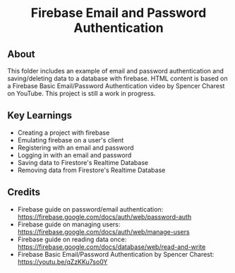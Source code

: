 <h1 align="center">Firebase Email and Password Authentication</h1>

<h2>About</h2>
This folder includes an example of email and password authentication and saving/deleting data to a database with firebase.
HTML content is based on a Firebase Basic Email/Password Authentication video by Spencer Charest on YouTube.
This project is still a work in progress.

<h2>Key Learnings</h2>

- Creating a project with firebase
- Emulating firebase on a user's client
- Registering with an email and password
- Logging in with an email and password
- Saving data to Firestore's Realtime Database
- Removing data from Firestore's Realtime Database

<h2>Credits</h2>

- Firebase guide on password/email authentication: https://firebase.google.com/docs/auth/web/password-auth
- Firebase guide on managing users: https://firebase.google.com/docs/auth/web/manage-users
- Firebase guide on reading data once: https://firebase.google.com/docs/database/web/read-and-write
- Firebase Basic Email/Password Authentication by Spencer Charest: https://youtu.be/qZzKKu7so0Y
